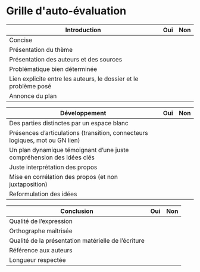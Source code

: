 # Grille d'auto-évaluation
| Introduction | Oui | Non |
| --- | --- | --- |
| Concise | | |
| Présentation du thème                                                        | | |
| Présentation des auteurs et des sources                                      | | |
| Problématique bien déterminée                                                | | |
| Lien explicite entre les auteurs, le dossier et le problème posé             | | |
| Annonce du plan                                                              | | |

| Développement | Oui | Non |
| --- | --- | --- |
| Des parties distinctes par un espace blanc | | |
| Présences d’articulations (transition, connecteurs logiques, mot ou GN lien) | | |
| Un plan dynamique témoignant d’une juste compréhension des idées clés | | |
| Juste interprétation des propos | | |
| Mise en corrélation des propos (et non juxtaposition) | | |
| Reformulation des idées                                                      | | |

| Conclusion | Oui | Non |
| --- | --- | --- |
| Qualité de l’expression                       | | |
| Orthographe maîtrisée | | |
| Qualité de la présentation matérielle de l’écriture                          | | |
| Référence aux auteurs | | |
| Longueur respectée | | |
